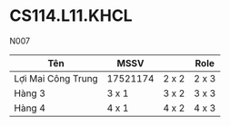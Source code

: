 # CS114.L11.KHCL
N007

| Tên | MSSV | | Role |
|--------------|-------|------|-------|
| Lợi Mai Công Trung | 17521174 | 2 x 2 | 2 x 3 | 2 x 4 |
| Hàng 3 | 3 x 1 | 3 x 2 | 3 x 3 | 3 x 4 |
| Hàng 4 | 4 x 1 | 4 x 2 | 4 x 3 | 4 x 4 |
